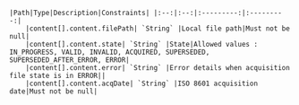     |Path|Type|Description|Constraints| |:--:|:--:|:---------:|:---------:|
        |content[].content.filePath| `String` |Local file path|Must not be null|
        |content[].content.state| `String` |State|Allowed values : IN_PROGRESS, VALID, INVALID, ACQUIRED, SUPERSEDED, SUPERSEDED_AFTER_ERROR, ERROR|
        |content[].content.error| `String` |Error details when acquisition file state is in ERROR||
        |content[].content.acqDate| `String` |ISO 8601 acquisition date|Must not be null|
    
